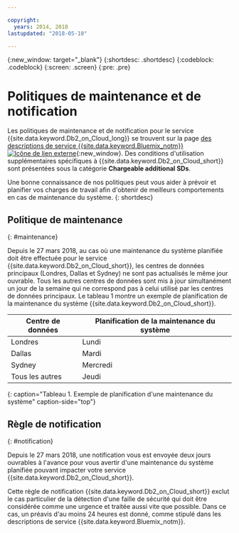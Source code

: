```yaml
---

copyright:
  years: 2014, 2018
lastupdated: "2018-05-10"

---
```


<!-- Attribute definitions --> 
{:new_window: target="_blank"}
{:shortdesc: .shortdesc}
{:codeblock: .codeblock}
{:screen: .screen}
{:pre: .pre}

# Politiques de maintenance et de notification

Les politiques de maintenance et de notification pour le service {{site.data.keyword.Db2_on_Cloud_long}} se trouvent sur la page [ des descriptions de service {{site.data.keyword.Bluemix_notm}} ![Icône de lien externe](../../icons/launch-glyph.svg "Icône de lien externe")](http://www.ibm.com/software/sla/sladb.nsf/sla/bm?OpenDocument){:new_window}. Des conditions d'utilisation supplémentaires spécifiques à {{site.data.keyword.Db2_on_Cloud_short}} sont présentées sous la catégorie **Chargeable additional SDs**. 

Une bonne connaissance de nos politiques peut vous aider à prévoir et planifier vos charges de travail afin d'obtenir de meilleurs comportements en cas de maintenance du système.
{: shortdesc}

## Politique de maintenance
{: #maintenance}

Depuis le 27 mars 2018, au cas où une maintenance du système planifiée doit être effectuée pour le service {{site.data.keyword.Db2_on_Cloud_short}}, les centres de données principaux (Londres, Dallas et Sydney) ne sont pas actualisés le même jour ouvrable. Tous les autres centres de données sont mis à jour simultanément un jour de la semaine qui ne correspond pas à celui utilisé par les centres de données principaux. Le tableau 1 montre un exemple de planification de la maintenance du système {{site.data.keyword.Db2_on_Cloud_short}}.

| Centre de données | Planification de la maintenance du système |
|-------------|-----------------------------|
| Londres | Lundi |
| Dallas | Mardi |
| Sydney | Mercredi |
| Tous les autres | Jeudi |
{: caption="Tableau 1. Exemple de planification d'une maintenance du système" caption-side="top"}


## Règle de notification
{: #notification}

Depuis le 27 mars 2018, une notification vous est envoyée deux jours ouvrables à l'avance pour vous avertir d'une maintenance du système planifiée pouvant impacter votre service {{site.data.keyword.Db2_on_Cloud_short}}. 

Cette règle de notification {{site.data.keyword.Db2_on_Cloud_short}} exclut le cas particulier de la détection d'une faille de sécurité qui doit être considérée comme une urgence et traitée aussi vite que possible. Dans ce cas, un préavis d'au moins 24 heures est donné, comme stipulé dans les descriptions de service {{site.data.keyword.Bluemix_notm}}.

